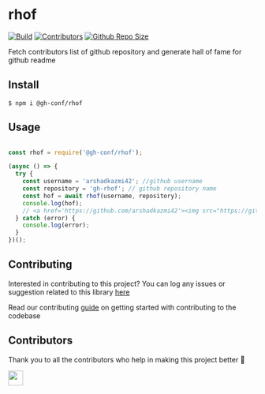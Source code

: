 # rhof

<!-- Add Badges here -->
[![Build](https://img.shields.io/travis/com/gh-conf/rhof.svg)](https://travis-ci.com/gh-conf/rhof)
[![Contributors](https://img.shields.io/github/contributors/gh-conf/rhof.svg)](https://github.com/gh-conf/rhof/graphs/contributors)
[![Github Repo Size](https://img.shields.io/github/repo-size/gh-conf/rhof.svg)](https://github.com/gh-conf/rhof)

Fetch contributors list of github repository and generate hall of fame for github readme

## Install

```
$ npm i @gh-conf/rhof
```

## Usage

```javascript

const rhof = require('@gh-conf/rhof');

(async () => {
  try {
    const username = 'arshadkazmi42'; //github username
    const repository = 'gh-rhof'; // github repository name
    const hof = await rhof(username, repository);
    console.log(hof);
    // <a href='https://github.com/arshadkazmi42'><img src="https://github.com/arshadkazmi42.png" width="30" /></a>
  } catch (error) {
    console.log(error);
  }
})();


```


## Contributing

Interested in contributing to this project?
You can log any issues or suggestion related to this library [here](https://github.com/gh-conf/rhof/issues/new)

Read our contributing [guide](CONTRIBUTING.md) on getting started with contributing to the codebase

## Contributors

Thank you to all the contributors who help in making this project better :raised_hands:

<a href="https://github.com/arshadkazmi42"><img src="https://github.com/arshadkazmi42.png" width="30" /></a>
